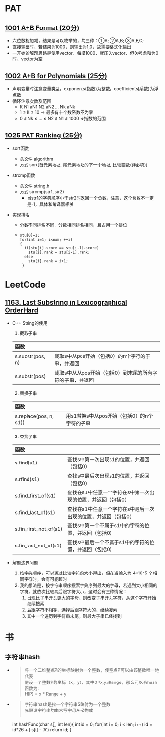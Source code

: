 # PAT
## [1001 A+B Format ](https://pintia.cn/problem-sets/994805342720868352/problems/994805528788582400)[(20分)](https://github.com/Mifan-rabbit/PTA/blob/master/1001%20A%2BB%20Format%20(20%E5%88%86).md)
- 六位数相加减，结果是可以枚举的，共三种：①A; ②A,B; ③A,B,C;
- 直接输出时，若结果为1000，则输出为1,0，故需要格式化输出
- 一开始的解题思路是使用vector，每模1000，就压入vector，但欠考虑和为0时，vector为空

## [1002 A+B for Polynomials ](https://pintia.cn/problem-sets/994805342720868352/problems/994805526272000000)[(25分)]()
- 声明变量时注意变量类型，exponents(指数)为整数，coefficients(系数)为浮点数
- 循环注意次数及范围
  - K  N1  aN1  N2  aN2  ...  Nk  aNk 
  - 1 ≤ K ≤ 10 => 最多有十个数系数不为零
  - 0 ≤ Nk ≤ ... ≤ N2 ≤ N1 ≤ 1000 =>指数的范围

## [1025 PAT Ranking ](https://pintia.cn/problem-sets/994805342720868352/problems/994805474338127872)[(25分)]()
- sort函数
  - 头文件 algorithm
  - 方式 sort(首元素地址, 尾元素地址的下一个地址, 比较函数(非必填))
  
- strcmp函数
  - 头文件 string.h
  - 方式 strcmp(str1, str2)
    - 当str1的字典顺序小于str2时返回一个负数，注意，这个负数不一定是-1，具体和编译器相关
 
- 实现排名
  - 分数不同排名不同，分数相同排名相同，且占用一个排位
  - ```
    stu[0]=1;
    for(int i=1; i<num; ++i)
    {
      if(stu[i].score == stu[i-1].score)
        stu[i].rank = stu[i-1].rank;
      else
        stu[i].rank = i+1;
     }
    ```


# LeetCode
## [1163. Last Substring in Lexicographical OrderHard](https://leetcode.com/problems/last-substring-in-lexicographical-order/)
- C++ String的使用 
  1. 截取子串
  
    |函数||
    | :---- | :---- |
    | s.substr(pos, n) | 截取s中从pos开始（包括0）的n个字符的子串，并返回 |
    | s.substr(pos)    | 截取s中从从pos开始（包括0）到末尾的所有字符的子串，并返回 |

  2. 替换子串

    |函数||
    | :---- | :---- |
    | s.replace(pos, n, s1)) | 用s1替换s中从pos开始（包括0）的n个字符的子串 |
  
  3. 查找子串

    |函数||
    | :---- | :---- |
    | s.find(s1)| 查找s中第一次出现s1的位置，并返回（包括0）|
    | s.rfind(s1)| 查找s中最后次出现s1的位置，并返回（包括0）|  
    | s.find_first_of(s1)| 查找在s1中任意一个字符在s中第一次出现的位置，并返回（包括0）|
    | s.find_last_of(s1)| 查找在s1中任意一个字符在s中最后一次出现的位置，并返回（包括0）|
    | s.fin_first_not_of(s1)| 查找s中第一个不属于s1中的字符的位置，并返回（包括0）|
    | s.fin_last_not_of(s1)| 查找s中最后一个不属于s1中的字符的位置，并返回（包括0）|  
  
- 解题边界问题
    1. 按字典顺序，可以通过比较字符的大小得出，但在当输入为 4\*10^5 个相同字符时，会有可能超时
    2. 我的想法是，按字符串顺序搜索字典序列最大的字母，若遇到大小相同的字符，就依次比较其后跟字符大小，这时会有三种情况：
        1. 出现比子串开头更大的字母，则改变子串开头字符，从这个字符开始继续搜索
        2. 后跟字符不相等，选择后跟字符大的，继续搜索
        3. 其中一个遍历到字符串末尾，则最大子串已经找到

# 书
## 字符串hash
-
  > 将一个二维整点P的坐标映射为一个整数，使整点P可以由该整数唯一地代表  
  > 假设一个整数P的坐标（x，y），其中0≤x,y≤Range，那么可以令hash函数为:  
  > H(P) = x \* Range + y  
- 
  > 字符串hash是指一个字符串S映射为一个整数  
  > 先假设字符串均由大写字母A~Z构成  
  >```
    int hashFunc(char s[], int len){
      int id = 0;
      for(int i = 0; i < len; i++)
        id = id*26 + \( s[i] - 'A'\)
      return id;
    }
    ```
